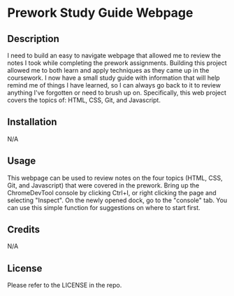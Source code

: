 # Prework Study Guide Webpage

## Description

I need to build an easy to navigate webpage that allowed me to review the notes I took while completing the prework assignments. Building this project allowed me to both learn and apply techniques as they came up in the coursework. I now have a small study guide with information that will help remind me of things I have learned, so I can always go back to it to review anything I've forgotten or need to brush up on. Specifically, this web project covers the topics of: HTML, CSS, Git, and Javascript.

## Installation

N/A

## Usage

This webpage can be used to review notes on the four topics (HTML, CSS, Git, and Javascript) that were covered in the prework. Bring up the ChromeDevTool console by clicking Ctrl+I, or right clicking the page and selecting "Inspect". On the newly opened dock, go to the "console" tab. You can use this simple function for suggestions on where to start first.

## Credits

N/A

## License

Please refer to the LICENSE in the repo.